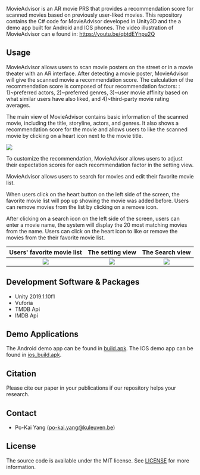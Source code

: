 MovieAdvisor is an AR movie PRS that provides a recommendation score for scanned movies based on previously user-liked movies.
This repository contains the C# code for MovieAdvisor developed in Unity3D and the a demo app built for Android and IOS phones.
The video illustration of MovieAdvisor can e found in: https://youtu.be/qbtdEYhpu2Q

## Usage

MovieAdvisor allows users to scan movie posters on the street or in a movie theater with an AR interface. After detecting a movie poster, MovieAdvisor will give the scanned movie a recommendation score. The calculation of the recommendation score is composed of four recommendation factors: : 1)~preferred actors, 2)~preferred genres, 3)~user movie affinity based on what similar users have also liked, and 4)~third-party movie rating averages.

The main view of MovieAdvisor contains basic information of the scanned movie, including the title, storyline, actors, and genres.
It also shows a recommendation score for the movie and allows users to like the scanned movie by clicking on a heart icon next to the movie title.

![](https://i.imgur.com/ruvBQH1.png)

To customize the recommendation, MovieAdvisor allows users to adjust their expectation scores for each recommendation factor in the setting view.

MovieAdvisor allows users to search for movies and edit their favorite movie list.

When users click on the heart button on the left side of the screen, the favorite movie list will pop up showing the movie was added before. Users can remove movies from the list by clicking on a remove icon.

After clicking on a search icon on the left side of the screen, users can enter a movie name, the system will display the 20 most matching movies from the name. Users can click on the heart icon to like or remove the movies from the their favorite movie list.


Users' favorite movie list | The setting view | The Search view
:------------------:|:------------------:|:------------------:|
![](https://i.imgur.com/VdE8GdM.png)|![](https://i.imgur.com/V62r4w2.png)|![](https://i.imgur.com/p5DkJAx.png)

## Development Software & Packages

- Unity 2019.1.10f1
- Vuforia
- TMDB Api
- IMDB Api

## Demo Applications

The Android demo app can be found in [build.apk](/RecSys/App/build.apk).
The IOS demo app can be found in [ios_build.apk]().

## Citation
Please cite our paper in your publications if our repository helps your research.

## Contact
- Po-Kai Yang (po-kai.yang@kuleuven.be)

## License
The source code is available under the MIT license.
See [LICENSE](/LICENSE.txt) for more information.
